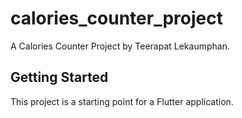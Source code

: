 # calories_counter_project

A Calories Counter Project by Teerapat Lekaumphan.

## Getting Started

This project is a starting point for a Flutter application.

